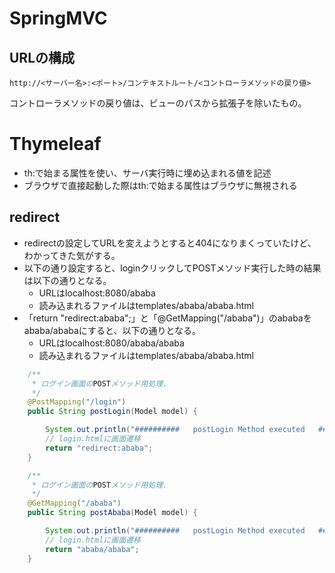 # SpringMVC

## URLの構成

```
http://<サーバー名>:<ポート>/コンテキストルート/<コントローラメソッドの戻り値>
```

コントローラメソッドの戻り値は、ビューのパスから拡張子を除いたもの。

# Thymeleaf

- th:で始まる属性を使い、サーバ実行時に埋め込まれる値を記述
- ブラウザで直接起動した際はth:で始まる属性はブラウザに無視される

## redirect

- redirectの設定してURLを変えようとすると404になりまくっていたけど、わかってきた気がする。
- 以下の通り設定すると、loginクリックしてPOSTメソッド実行した時の結果は以下の通りとなる。
  + URLはlocalhost:8080/ababa
  + 読み込まれるファイルはtemplates/ababa/ababa.html
- 「return "redirect:ababa";」と「@GetMapping("/ababa")」のababaをababa/ababaにすると、以下の通りとなる。
  + URLはlocalhost:8080/ababa/ababa
  + 読み込まれるファイルはtemplates/ababa/ababa.html

```java
    /**
     * ログイン画面のPOSTメソッド用処理.
     */
    @PostMapping("/login")
    public String postLogin(Model model) {

        System.out.println("##########   postLogin Method executed   ##########");
        // login.htmlに画面遷移
        return "redirect:ababa";
    }

    /**
     * ログイン画面のPOSTメソッド用処理.
     */
    @GetMapping("/ababa")
    public String postAbaba(Model model) {

        System.out.println("##########   postLogin Method executed   ##########");
        // login.htmlに画面遷移
        return "ababa/ababa";
    }
```